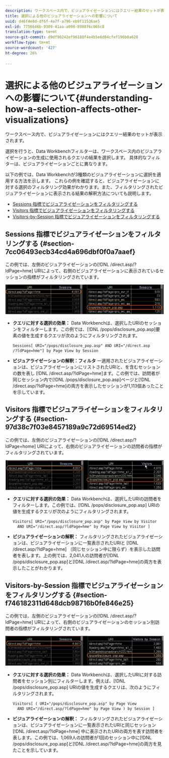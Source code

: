 ```yaml
---
description: ワークスペース内で、ビジュアライゼーションにはクエリー結果のセットが表示されます。
title: 選択による他のビジュアライゼーションへの影響について
uuid: d46f4e8d-df6f-4a7f-a796-eb9f11536ae5
exl-id: 7756646b-9309-41aa-a098-8988f6c065c8
translation-type: tm+mt
source-git-commit: d9df90242ef96188f4e4b5e6d04cfef196b0a628
workflow-type: tm+mt
source-wordcount: '427'
ht-degree: 26%

---
```


# 選択による他のビジュアライゼーションへの影響について{#understanding-how-a-selection-affects-other-visualizations}

ワークスペース内で、ビジュアライゼーションにはクエリー結果のセットが表示されます。

選択を行うと、Data Workbenchフィルターは、ワークスペース内のビジュアライゼーションの生成に使用されるクエリの結果を選択します。 具体的なフィルターは、ビジュアライゼーションごとに異なります。

以下の例では、Data Workbenchが3種類のビジュアライゼーションに選択を適用する方法を示します。 これらの例を確認すると、ビジュアライゼーションに対する選択のフィルタリング効果がわかります。また、フィルタリングされたビジュアライゼーションに表示される結果の解釈方法についても説明します。

* [Sessions 指標でビジュアライゼーションをフィルタリングする](../../../../home/c-get-started/c-vis/c-sel-vis/c-sel-aff-vis.md#section-7cc06493ecb34cd4a696dbf0f0a7aaef)
* [Visitors 指標でビジュアライゼーションをフィルタリングする](../../../../home/c-get-started/c-vis/c-sel-vis/c-sel-aff-vis.md#section-97d38c7f03e8457189a9c72d69514ed2)
* [Visitors-by-Session 指標でビジュアライゼーションをフィルタリングする](../../../../home/c-get-started/c-vis/c-sel-vis/c-sel-aff-vis.md#section-f746182311d648dcb98716b0fe846e25)

## Sessions 指標でビジュアライゼーションをフィルタリングする  {#section-7cc06493ecb34cd4a696dbf0f0a7aaef}

この例では、左側のビジュアライゼーションの[!DNL /direct.asp/?ldPage=hme] URIによって、右側のビジュアライゼーションに表示されているセッションの指標がフィルタリングされています。

![](assets/client-vis1.png)

* **クエリに対する選択の効果：** Data Workbenchは、選択したURIのセッションをフィルターします。この例では、[!DNL /pops/disclosure_pop.asp]要素の値を生成するクエリが次のようにフィルタリングされます。

   ```
   Sessions[ URI="/pops/disclosure_pop.asp" AND URI="/direct.asp
   /?ldPage=hme"] by Page View by Session
   ```

* **ビジュアライゼーションの解釈：フィルタ** ー適用されたビジュアライゼーションは、ビジュアライゼーションにリストされたURIと、を含むセッションの数を表し [!DNL /direct.asp/?ldPage=hme]ます。この例では、訪問者が同じセッション内で[!DNL /pops/disclosure_pop.asp]ページと[!DNL /direct.asp/?ldPage=hme]の両方を表示したセッションが1,113個あったことを示しています。

## Visitors 指標でビジュアライゼーションをフィルタリングする {#section-97d38c7f03e8457189a9c72d69514ed2}

この例では、左側のビジュアライゼーションの[!DNL /direct.asp/?ldPage=home] URIによって、右側のビジュアライゼーションの訪問者の指標がフィルタリングされています。

![](assets/client-vis2.png)

* **クエリに対する選択の効果：** Data Workbenchは、選択したURIの訪問者をフィルターします。この例では、[!DNL /pops/disclosure_pop.asp] URIの値を生成するクエリが次のようにフィルタリングされます。

   ```
   Visitors[ URI="/pops/disclosure_pop.asp" by Page View by Visitor 
     AND URI="/direct.asp/?ldPage=hme" by Page View by Visitor ]
   ```

* **ビジュアライゼーションの解釈：** フィルタリングされたビジュアライゼーションは、ビジュアライゼーションに一覧表示されたURIと [!DNL /direct.asp/?ldPage=hme] （同じセッション中に限らず）を表示した訪問者を表します。上の例では、2,041人の訪問者が[!DNL /pops/disclosure_pop.asp]と[!DNL /direct.asp/?ldPage=hme]の両方を表示したことがわかります。

## Visitors-by-Session 指標でビジュアライゼーションをフィルタリングする {#section-f746182311d648dcb98716b0fe846e25}

この例では、左側のビジュアライゼーションの[!DNL /direct.asp/?ldPage=hme] URIによって、右側のビジュアライゼーションのセッション別訪問者の指標がフィルタリングされています。

![](assets/client-vis3.png)

* **クエリに対する選択の効果：** Data Workbenchは、選択したURIに対する訪問者をセッション別にフィルターします。例えば、[!DNL /pops/disclosure_pop.asp] URIの値を生成するクエリは、次のようにフィルタリングされます。

   ```
   Visitors[ ( URI="/pops/disclosure_pop.asp" by Page View 
     AND URI="/direct.asp/?ldPage=hme" by Page View ) by Session ]
   ```

* **ビジュアライゼーションの解釈：** フィルタリングされたビジュアライゼーションは、ビジュアライゼーションに一覧表示されたURIと同じセッション [!DNL /direct.asp/?ldPage=hme] 中に表示されたURIの両方を表す訪問者を表します。この例では、1,069人の訪問者が1回のセッション中に[!DNL /pops/disclosure_pop.asp]と[!DNL /direct.asp/?ldPage=hme]の両方を見たことを示しています。
